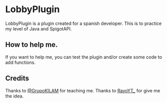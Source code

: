 # LobbyPlugin
LobbyPlugin is a plugin created for a spanish developer. This is to practice my level of Java and SpigotAPI.

## How to help me.
If you want to help me, you can test the plugin and/or create some code to add functions.

## Credits
Thanks to [@GrupoKILAM](https://x.com/@GrupoKILAM) for teaching me.
Thanks to [RayoYT_](https://x.com/RayoYT__) for give me the idea.
